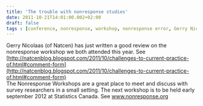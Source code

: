 ```yaml
---
title: 'The trouble with nonresponse studies'
date: 2011-10-21T14:01:00.002+02:00
draft: false
tags : [conference, nonresponse, workshop, nonresponse error, Gerry Nicolaas]
---
```


Gerry Nicolaas (of Natcen) has just written a good review on the nonresponse workshop we both attended this year. See [http://natcenblog.blogspot.com/2011/10/challenges-to-current-practice-of.html#comment-form](http://natcenblog.blogspot.com/2011/10/challenges-to-current-practice-of.html#comment-form)  
The Nonresponse Workshops are a great place to meet and discuss with survey researchers in a small setting. The next workshop is to be held early september 2012 at Statistics Canada. See www.nonresponse.org